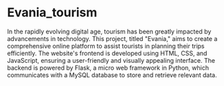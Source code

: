 # Evania_tourism
In the rapidly evolving digital age, tourism has been greatly impacted by advancements in technology. This project, titled "Evania," aims to create a comprehensive online platform to assist tourists in planning their trips efficiently. The website's frontend is developed using HTML, CSS, and JavaScript, ensuring a user-friendly and visually appealing interface. The backend is powered by Flask, a micro web framework in Python, which communicates with a MySQL database to store and retrieve relevant data.

